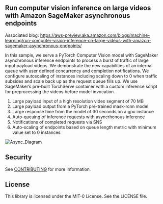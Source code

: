 ##  Run computer vision inference on large videos with Amazon SageMaker asynchronous endpoints

Associated blog: https://aws-preview.aka.amazon.com/blogs/machine-learning/run-computer-vision-inference-on-large-videos-with-amazon-sagemaker-asynchronous-endpoints/

In this sample, we serve a PyTorch Computer Vision model with SageMaker asynchronous inference endpoints to process a burst of traffic of large input payload videos. We demonstrate the new capabilities of an internal queue with user defined concurrency and completion notifications. We configure autoscaling of instances including  scaling down to 0 when traffic subsides and scale back up as the request queue fills up. We use SageMaker’s pre-built TorchServe container with a custom inference script for preprocessing the videos before model invocation. 
1. Large payload input of a high resolution video segment of 70 MB
2. Large payload output from a PyTorch pre-trained mask-rcnn model 
3. Large response time from the model of 30 seconds on a gpu instance
4. Auto-queuing of inference requests with asyncrhonous inference
5. Notifications of completed requests via SNS 
6. Auto-scaling of endpoints based on queue length metric with minimum value set to 0 instances

![Async_Diagram](https://user-images.githubusercontent.com/8871432/133468905-c0600795-b69a-4112-9777-3a4cd79c494c.png)


## Security

See [CONTRIBUTING](CONTRIBUTING.md#security-issue-notifications) for more information.

## License

This library is licensed under the MIT-0 License. See the LICENSE file.

